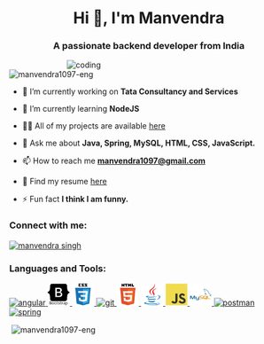 
<!-- [![MasterHead](https://developers.giphy.com/branch/master/static/api-512d36c09662682717108a38bbb5c57d.gif)](https://manvendra1097-eng.io) -->

<h1 align="center">Hi 👋, I'm Manvendra</h1>
<h3 align="center">A passionate backend developer from India</h3>

<img  align="right" width="400" src="https://cdn.dribbble.com/users/1162077/screenshots/3848914/programmer.gif" alt="coding" /> 

<p align="left"> <img src="https://komarev.com/ghpvc/?username=manvendra1097-eng&label=Profile%20views&color=0e75b6&style=flat" alt="manvendra1097-eng" /> </p>

- 🔭 I’m currently working on **Tata Consultancy and Services**

- 🌱 I’m currently learning **NodeJS**

- 👨‍💻 All of my projects are available [here](https://github.com/Manvendra1097-eng)

- 💬 Ask me about **Java, Spring, MySQL, HTML, CSS, JavaScript.**

- 📫 How to reach me **manvendra1097@gmail.com**

- 📄 Find my resume [here](https://drive.google.com/file/d/1kM5PUNdfOwLJqmg4Fkh5gQLivoaS3fjn/view?usp=sharing)

- ⚡ Fun fact **I think I am funny.**

<h3 align="left">Connect with me:</h3>
<p align="left">
<a href="https://linkedin.com/in/manvendra singh" target="blank"><img align="center" src="https://raw.githubusercontent.com/rahuldkjain/github-profile-readme-generator/master/src/images/icons/Social/linked-in-alt.svg" alt="manvendra singh" height="30" width="40" /></a>
</p>

<h3 align="left">Languages and Tools:</h3>
<p align="left"> <a href="https://angular.io" target="_blank" rel="noreferrer"> <img src="https://angular.io/assets/images/logos/angular/angular.svg" alt="angular" width="40" height="40"/> </a> <a href="https://getbootstrap.com" target="_blank" rel="noreferrer"> <img src="https://raw.githubusercontent.com/devicons/devicon/master/icons/bootstrap/bootstrap-plain-wordmark.svg" alt="bootstrap" width="40" height="40"/> </a> <a href="https://www.w3schools.com/css/" target="_blank" rel="noreferrer"> <img src="https://raw.githubusercontent.com/devicons/devicon/master/icons/css3/css3-original-wordmark.svg" alt="css3" width="40" height="40"/> </a> <a href="https://git-scm.com/" target="_blank" rel="noreferrer"> <img src="https://www.vectorlogo.zone/logos/git-scm/git-scm-icon.svg" alt="git" width="40" height="40"/> </a> <a href="https://www.w3.org/html/" target="_blank" rel="noreferrer"> <img src="https://raw.githubusercontent.com/devicons/devicon/master/icons/html5/html5-original-wordmark.svg" alt="html5" width="40" height="40"/> </a> <a href="https://www.java.com" target="_blank" rel="noreferrer"> <img src="https://raw.githubusercontent.com/devicons/devicon/master/icons/java/java-original.svg" alt="java" width="40" height="40"/> </a> <a href="https://developer.mozilla.org/en-US/docs/Web/JavaScript" target="_blank" rel="noreferrer"> <img src="https://raw.githubusercontent.com/devicons/devicon/master/icons/javascript/javascript-original.svg" alt="javascript" width="40" height="40"/> </a> <a href="https://www.mysql.com/" target="_blank" rel="noreferrer"> <img src="https://raw.githubusercontent.com/devicons/devicon/master/icons/mysql/mysql-original-wordmark.svg" alt="mysql" width="40" height="40"/> </a> <a href="https://postman.com" target="_blank" rel="noreferrer"> <img src="https://www.vectorlogo.zone/logos/getpostman/getpostman-icon.svg" alt="postman" width="40" height="40"/> </a> <a href="https://spring.io/" target="_blank" rel="noreferrer"> <img src="https://www.vectorlogo.zone/logos/springio/springio-icon.svg" alt="spring" width="40" height="40"/> </a> </p>

<p>&nbsp;<img align="center" src="https://github-readme-stats.vercel.app/api?username=manvendra1097-eng&show_icons=true&locale=en" alt="manvendra1097-eng" /></p>
